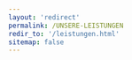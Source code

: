 ```yaml
---
layout: 'redirect'
permalink: /UNSERE-LEISTUNGEN
redir_to: '/leistungen.html'
sitemap: false
---
```

